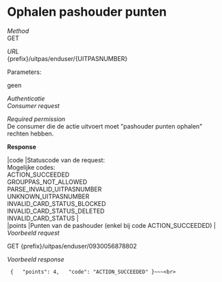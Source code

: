 ---
---

# Ophalen pashouder punten

_Method_  
 GET

_URL_  
 {prefix}/uitpas/enduser/{UITPASNUMBER}

Parameters:

geen

_Authenticatie_  
_Consumer request_

_Required permission_  
 De consumer die de actie uitvoert moet "pashouder punten ophalen" rechten hebben.

**Response**

 |code |Statuscode van de request:  
 Mogelijke codes:  
 ACTION\_SUCCEEDED  
 GROUPPAS\_NOT\_ALLOWED  
 PARSE\_INVALID\_UITPASNUMBER  
 UNKNOWN\_UITPASNUMBER  
 INVALID\_CARD\_STATUS\_BLOCKED  
 INVALID\_CARD\_STATUS\_DELETED  
 INVALID\_CARD\_STATUS |  
 |points |Punten van de pashouder (enkel bij code ACTION\_SUCCEEDED) |  
_Voorbeeld request_

GET {prefix}/uitpas/enduser/0930056878802

_Voorbeeld response_

~~~
 {   "points": 4,   "code": "ACTION_SUCCEEDED" }~~~<br>